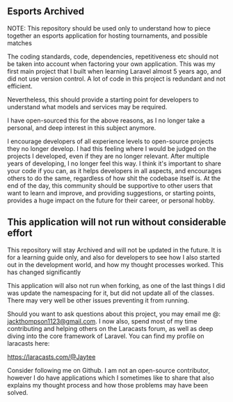 ## Esports Archived

NOTE: This repository should be used only to understand how to piece together an esports application for hosting tournaments, and possible matches

The coding standards, code, dependencies, repetitiveness etc should not be taken into account when factoring your own application. This was my first
main project that I built when learning Laravel almost 5 years ago, and did not use version control. A lot of code in this project is redundant and not efficient.

Nevertheless, this should provide a starting point for developers to understand what models and services may be required.

I have open-sourced this for the above reasons, as I no longer take a personal, and deep interest in this subject anymore.

I encourage developers of all experience levels to open-source projects they no longer develop. I had this feeling where I would be judged on the projects I developed, even if they are no longer relevant. After multiple years of developing, I no longer feel this way. I think it's important to share your code if you can, as it helps developers in all aspects, and encourages others to do the same, regardless of how shit the codebase itself is. At the end of the day, this community should be supportive to other users that want to learn and improve, and providing suggestions, or starting points, provides a huge impact on the future for their career, or personal hobby.

## This application will not run without considerable effort

This repository will stay Archived and will not be updated in the future. It is for a learning guide only, and also for developers
to see how I also started out in the development world, and how my thought processes worked. This has changed significantly

This application will also not run when forking, as one of the last things I did was update the namespacing for it, but did not update
all of the classes. There may very well be other issues preventing it from running.

Should you want to ask questions about this project, you may email me @: jackthompson1123@gmail.com. I now also, spend most of my time
contributing and helping others on the Laracasts forum, as well as deep diving into the core framework of Laravel. You can find my profile on laracasts here:

https://laracasts.com/@Jaytee

Consider following me on Github. I am not an open-source contributor, however I do have applications which I sometimes like to share
that also explains my thought process and how those problems may have been solved.
